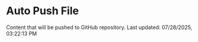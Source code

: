 # Auto Push File

Content that will be pushed to GitHub repository.
Last updated: 07/28/2025, 03:22:13 PM